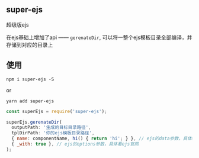 ## super-ejs

超级版ejs

在ejs基础上增加了api —— `gerenateDir`, 可以将一整个ejs模板目录全部编译，并存储到对应的目录上

## 使用

```npm i super-ejs -S```

or

```yarn add super-ejs```

```javascript
const superEjs = require('super-ejs');

superEjs.gerenateDir(
  outputPath: '生成的目标目录路径',
  tplDirPath: '你的ejs模板目录路径',
  { name: componentName, hi() { return 'hi'; } }, // ejs的data参数，具体看ejs官网
  { _with: true }, // ejs的options参数，具体看ejs官网
);
```
